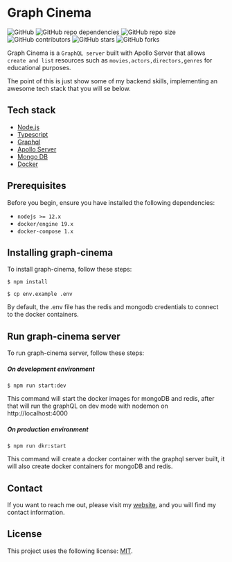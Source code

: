 # Graph Cinema

![GitHub](https://img.shields.io/github/license/jeffersonaguilar95/graphql-cinema)
![GitHub repo dependencies](https://img.shields.io/david/jeffersonaguilar95/graphql-cinema)
![GitHub repo size](https://img.shields.io/github/repo-size/jeffersonaguilar95/graphql-cinema)
![GitHub contributors](https://img.shields.io/github/contributors/jeffersonaguilar95/graphql-cinema)
![GitHub stars](https://img.shields.io/github/stars/jeffersonaguilar95/graphql-cinema?style=social)
![GitHub forks](https://img.shields.io/github/forks/jeffersonaguilar95/graphql-cinema?style=social)

Graph Cinema is a `GraphQL server` built with Apollo Server that allows `create and list` resources such as `movies,actors,directors,genres` for educational purposes.

The point of this is just show some of my backend skills, implementing an awesome tech stack that you will se below. 

## Tech stack

- [Node.js](https://nodejs.org/)
- [Typescript](https://www.typescriptlang.org/)
- [Graphql](https://graphql.org/)
- [Apollo Server](https://www.apollographql.com/docs/apollo-server/)
- [Mongo DB](https://www.mongodb.com/)
- [Docker](https://www.docker.com/)

## Prerequisites

Before you begin, ensure you have installed the following dependencies:

* `nodejs >= 12.x`
* `docker/engine 19.x` 
* `docker-compose 1.x`

## Installing graph-cinema

To install graph-cinema, follow these steps:

```shell script
$ npm install

$ cp env.example .env
```
By default, the .env file has the redis and mongodb credentials to connect to the docker containers.

## Run graph-cinema server

To run graph-cinema server, follow these steps:

##### On development environment

```shell script
$ npm run start:dev
```
This command will start the docker images for mongoDB and redis, 
after that will run the graphQL on dev mode with nodemon on http://localhost:4000

##### On production environment

```shell script
$ npm run dkr:start
```
This command will create a docker container with the graphql server built,
 it will also create docker containers for mongoDB and redis.
 
## Contact

If you want to reach me out, please visit my [website](https://jeffersonaguilar95.github.io/), and you will find my contact information.

## License

This project uses the following license: [MIT](https://opensource.org/licenses/MIT).
